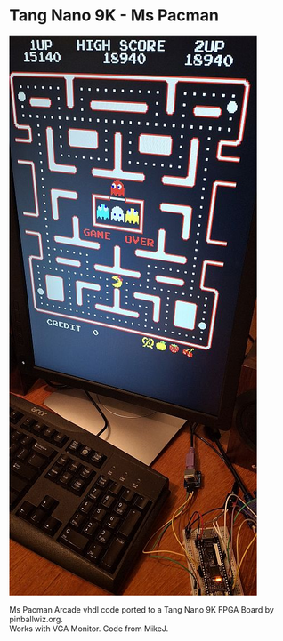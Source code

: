 # Tang Nano 9K - Ms Pacman
![Model](TN9K-MsPacman.jpg)

Ms Pacman Arcade vhdl code ported to a Tang Nano 9K FPGA Board by pinballwiz.org.  
Works with VGA Monitor. Code from MikeJ.

